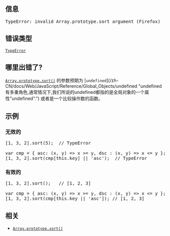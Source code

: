 ## 信息

<pre class="syntaxbox">TypeError: invalid Array.prototype.sort argument (Firefox)
</pre>

## 错误类型

[`TypeError`](/zh-CN/docs/Web/JavaScript/Reference/Global_Objects/TypeError "TypeError（类型错误） 对象用来表示值的类型非预期类型时发生的错误。")

## 哪里出错了?

[`Array.prototype.sort()`](/zh-CN/docs/Web/JavaScript/Reference/Global_Objects/Array/sort "sort() 方法对数组的元素做原地的排序，并返回这个数组。 sort 排序可能是不稳定的。默认按照字符串的Unicode码位点（code point）排序。") 的参数预期为 [`undefined`](/zh-CN/docs/Web/JavaScript/Reference/Global_Objects/undefined "undefined有多重角色,通常情况下,我们所说的undefined都指的是全局对象的一个属性"undefined".") 或者是一个比较操作数的函数。

## 示例

### 无效的

<pre class="brush: js example-bad">[1, 3, 2].sort(5);  // TypeError

var cmp = { asc: (x, y) => x >= y, dsc : (x, y) => x <= y };
[1, 3, 2].sort(cmp[this.key] || 'asc');  // TypeError
</pre>

### 有效的

<pre class="brush: js example-good">[1, 3, 2].sort();   // [1, 2, 3]

var cmp = { asc: (x, y) => x >= y, dsc : (x, y) => x <= y };
[1, 3, 2].sort(cmp[this.key || 'asc']); // [1, 2, 3]</pre>

## 相关

*   [`Array.prototype.sort()`](/zh-CN/docs/Web/JavaScript/Reference/Global_Objects/Array/sort "sort() 方法对数组的元素做原地的排序，并返回这个数组。 sort 排序可能是不稳定的。默认按照字符串的Unicode码位点（code point）排序。")